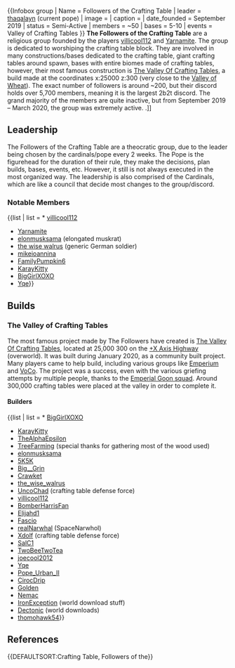 {{Infobox group
| Name = Followers of the Crafting Table
| leader = [thaqalayn](https://2b2t.miraheze.org/wiki/thaqalayn) (current pope)
| image =
| caption =
| date_founded = September 2019
| status = Semi-Active
| members = ~50
| bases = 5-10
| events = Valley of Crafting Tables
}}
**The Followers of the Crafting Table** are a religious group founded by the players [villicool112](https://2b2t.miraheze.org/wiki/villicool112) and [Yarnamite](https://2b2t.miraheze.org/wiki/Yarnamite). The group is dedicated to worshiping the crafting table block. They are involved in many constructions/bases dedicated to the crafting table, giant crafting tables around spawn, bases with entire biomes made of crafting tables, however, their most famous construction is [The Valley Of Crafting Tables](https://2b2t.miraheze.org/wiki/Small_Bases#The_Valley_Of_Crafting_Tables), a build made at the coordinates x:25000 z:300 (very close to the [Valley of Wheat](https://2b2t.miraheze.org/wiki/Valley_of_Wheat)). The exact number of followers is around ~200, but their discord holds over 5,700 members, meaning it is the largest 2b2t discord. The grand majority of the members are quite inactive, but from September 2019 – March 2020, the group was extremely active. .]]

## Leadership
The Followers of the Crafting Table are a theocratic group, due to the leader being chosen by the cardinals/pope every 2 weeks. The Pope is the figurehead for the duration of their rule, they make the decisions, plan builds, bases, events, etc. However, it still is not always executed in the most organized way. The leadership is also comprised of the Cardinals, which are like a council that decide most changes to the group/discord.

### Notable Members
{{list
| list = * [villicool112](https://2b2t.miraheze.org/wiki/villicool112)
* [Yarnamite](https://2b2t.miraheze.org/wiki/Yarnamite)
* [elonmusksama](https://2b2t.miraheze.org/wiki/elonmusksama) (elongated muskrat)
* [the wise walrus](https://2b2t.miraheze.org/wiki/the_wise_walrus) (generic German soldier)
* [mikeioannina](https://2b2t.miraheze.org/wiki/mikeioannina)
* [FamilyPumpkin6](https://2b2t.miraheze.org/wiki/FamilyPumpkin6)
* [KarayKitty](https://2b2t.miraheze.org/wiki/KarayKitty)
* [BigGirlXOXO](https://2b2t.miraheze.org/wiki/BigGirlXOXO)
* [Yqe](https://2b2t.miraheze.org/wiki/Yqe)}}

## Builds
### The Valley of Crafting Tables
The most famous project made by The Followers have created is [The Valley Of Crafting Tables](https://2b2t.miraheze.org/wiki/Small_Bases#The_Valley_Of_Crafting_Tables), located at 25,000 300 on the [+X Axis Highway](https://2b2t.miraheze.org/wiki/%2BX_Axis_Highway) (overworld). It was built during January 2020, as a community built project. Many players came to help build, including various groups like [Emperium](https://2b2t.miraheze.org/wiki/The_Emperium) and [VoCo](https://2b2t.miraheze.org/wiki/The_Vortex_Coalition). The project was a success, even with the various griefing attempts by multiple people, thanks to the [Emperial Goon squad](https://2b2t.miraheze.org/wiki/Emperial_Goon_squad). Around 300,000 crafting tables were placed at the valley in order to complete it.

#### Builders
{{list
| list = * [BigGirlXOXO](https://2b2t.miraheze.org/wiki/BigGirlXOXO)
* [KarayKitty](https://2b2t.miraheze.org/wiki/KarayKitty)
* [TheAlphaEpsilon](https://2b2t.miraheze.org/wiki/TheAlphaEpsilon)
* [TreeFarming](https://2b2t.miraheze.org/wiki/TreeFarming) (special thanks for gathering most of the wood used)
* [elonmusksama](https://2b2t.miraheze.org/wiki/elonmusksama)
* [5K5K](https://2b2t.miraheze.org/wiki/5K5K)
* [Big__Grin](https://2b2t.miraheze.org/wiki/Big__Grin)
* [Crawket](https://2b2t.miraheze.org/wiki/Crawket)
* [the_wise_walrus](https://2b2t.miraheze.org/wiki/the_wise_walrus)
* [UncoChad](https://2b2t.miraheze.org/wiki/UncoChad) (crafting table defense force)
* [villicool112](https://2b2t.miraheze.org/wiki/villicool112)
* [BomberHarrisFan](https://2b2t.miraheze.org/wiki/BomberHarrisFan)
* [Elijahd1](https://2b2t.miraheze.org/wiki/Elijahd1)
* [Fascio](https://2b2t.miraheze.org/wiki/Fascio)
* [realNarwhal](https://2b2t.miraheze.org/wiki/SpaceNarwhol) (SpaceNarwhol)
* [Xdolf](https://2b2t.miraheze.org/wiki/Xdolf) (crafting table defense force)
* [SalC1](https://2b2t.miraheze.org/wiki/SalC1)
* [TwoBeeTwoTea](https://2b2t.miraheze.org/wiki/TwoBeeTwoTea)
* [joecool2012](https://2b2t.miraheze.org/wiki/joecool2012)
* [Yqe](https://2b2t.miraheze.org/wiki/Yqe)
* [Pope_Urban_II](https://2b2t.miraheze.org/wiki/Pope_Urban_II)
* [CirocDrip](https://2b2t.miraheze.org/wiki/CirocDrip)
* [Golden](https://2b2t.miraheze.org/wiki/Golden)
* [Nemac](https://2b2t.miraheze.org/wiki/Nemac)
* [IronException](https://2b2t.miraheze.org/wiki/IronException) (world download stuff)
* [Dectonic](https://2b2t.miraheze.org/wiki/Dectonic) (world downloads)
* [thomohawk54](https://2b2t.miraheze.org/wiki/thomohawk54)}}

## References
{{DEFAULTSORT:Crafting Table, Followers of the}}